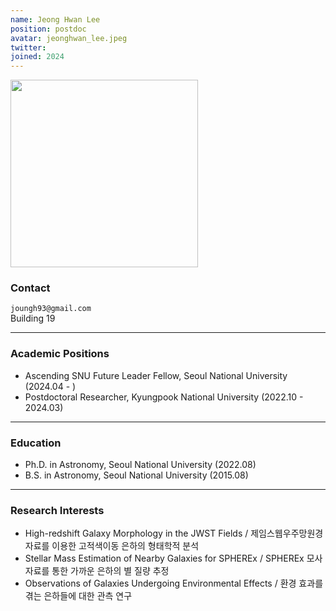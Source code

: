 ```yaml
---
name: Jeong Hwan Lee
position: postdoc
avatar: jeonghwan_lee.jpeg
twitter:
joined: 2024
---
```


<img width="300" src="{{site.baseurl}}/images/people/{{page.avatar}}" data-action="zoom">

### Contact

<i class="fa fa-envelope-o"></i>  `joungh93@gmail.com`<br>
<i class="fa fa-building"></i> Building 19 <br> 

<hr>

### Academic Positions

* Ascending SNU Future Leader Fellow, Seoul National University (2024.04 - )
* Postdoctoral Researcher, Kyungpook National University (2022.10 - 2024.03)

<hr> 

### Education

* Ph.D. in Astronomy, Seoul National University (2022.08)
* B.S. in Astronomy, Seoul National University (2015.08)

<hr>

### Research Interests

* High-redshift Galaxy Morphology in the JWST Fields / 제임스웹우주망원경 자료를 이용한 고적색이동 은하의 형태학적 분석
* Stellar Mass Estimation of Nearby Galaxies for SPHEREx / SPHEREx 모사 자료를 통한 가까운 은하의 별 질량 추정
* Observations of Galaxies Undergoing Environmental Effects / 환경 효과를 겪는 은하들에 대한 관측 연구
